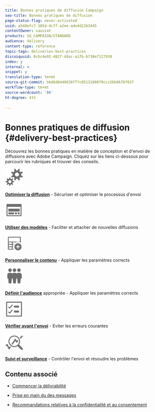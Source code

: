 ```yaml
---
title: Bonnes pratiques de diffusion Campaign
seo-title: Bonnes pratiques de diffusion
page-status-flag: never-activated
uuid: a540efc7-105d-4c7f-a2ee-ade4d22b3445
contentOwner: sauviat
products: SG_CAMPAIGN/STANDARD
audience: delivery
content-type: reference
topic-tags: deliveries-best-practices
discoiquuid: 0cbc4e92-482f-4dac-a1fb-b738e7127938
index: y
internal: n
snippet: y
translation-type: tm+mt
source-git-commit: b6d6d0449638ff7c0513180079ccc56b9676f637
workflow-type: tm+mt
source-wordcount: '86'
ht-degree: 41%

---
```



# Bonnes pratiques de diffusion {#delivery-best-practices}

Découvrez les bonnes pratiques en matière de conception et d&#39;envoi de diffusions avec Adobe Campaign. Cliquez sur les liens ci-dessous pour parcourir les rubriques et trouver des conseils.

<img src="assets/do-not-localize/optimize.svg"  width="60px">

**[Optimiser la diffusion](optimize-delivery.md)** - Sécuriser et optimiser le processus d&#39;envoi

<img src="assets/do-not-localize/design.svg"  width="60px">

**[Utiliser des modèles](use-templates.md)** - Faciliter et attacher de nouvelles diffusions

<img src="assets/do-not-localize/custom.svg"  width="60px">

**[Personnaliser le contenu](optimize-delivery.md)** - Appliquer les paramètres corrects

<img src="assets/do-not-localize/profiles.svg"  width="60px">

**[Définir l&#39;audience](define-the-right-audience.md)** appropriée - Appliquer les paramètres corrects

<img src="assets/do-not-localize/start.svg"  width="60px">

**[Vérifier avant l&#39;envoi](check-before-sending.md)** - Eviter les erreurs courantes

<img src="assets/do-not-localize/troubleshoot.svg"  width="60px">

**[Suivi et surveillance](track-and-monitor.md)** - Contrôler l&#39;envoi et résoudre les problèmes

## Contenu associé

* [Commencer la délivrabilité](../../sending/using/about-deliverability.md)

* [Prise en main du des messages](../../channels/using/get-started-communication-channels.md)

* [Recommandations relatives à la confidentialité et au consentement](../../start/using/privacy.md)

